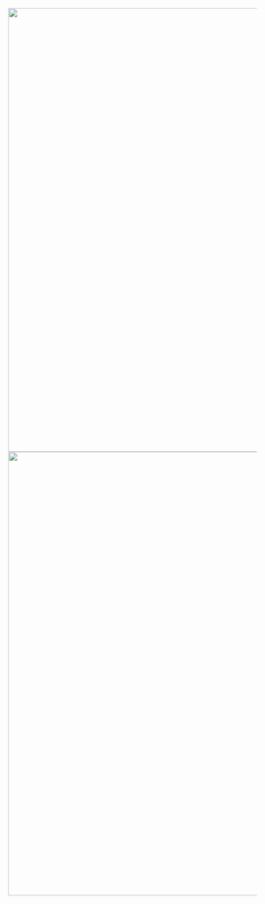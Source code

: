 <img src="https://github.com/LaDeMonika/42_TeamWork/assets/99590158/e68cb1be-b5df-4a96-ae25-d55673bbe375" heigt="800" width="900">
<img src="https://github.com/LaDeMonika/42_TeamWork/assets/128793184/423a6d62-7613-4d21-ba2c-e9d4d87c30b1" heigt="500" width="900">
